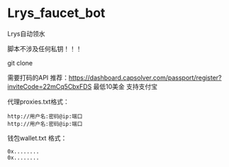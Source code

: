 # Lrys_faucet_bot
Lrys自动领水

脚本不涉及任何私钥！！！

git clone 

需要打码的API 推荐：https://dashboard.capsolver.com/passport/register?inviteCode=22mCq5CbxFDS 最低10美金 支持支付宝

代理proxies.txt格式：
    
    http://用户名:密码@ip:端口
    http://用户名:密码@ip:端口
钱包wallet.txt 格式：

    0x........
    0x........
